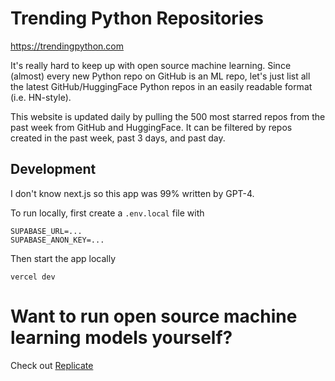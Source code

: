 # Trending Python Repositories

https://trendingpython.com

It's really hard to keep up with open source machine learning. Since (almost) every new Python repo on GitHub is an ML repo, let's just list all the latest GitHub/HuggingFace Python repos in an easily readable format (i.e. HN-style).

This website is updated daily by pulling the 500 most starred repos from the past week from GitHub and HuggingFace. It can be filtered by repos created in the past week, past 3 days, and past day.

## Development

I don't know next.js so this app was 99% written by GPT-4.

To run locally, first create a `.env.local` file with

```
SUPABASE_URL=...
SUPABASE_ANON_KEY=...
```

Then start the app locally

```
vercel dev
```

# Want to run open source machine learning models yourself? 
Check out [Replicate](https://replicate.com)
